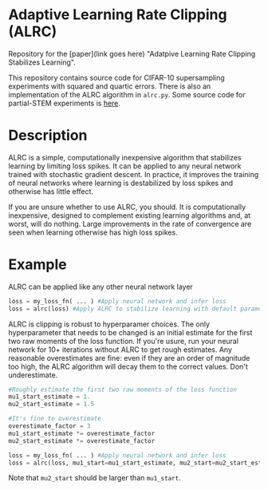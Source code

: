 # Adaptive Learning Rate Clipping (ALRC)

Repository for the [paper](link goes here) "Adatpive Learning Rate Clipping Stabilizes Learning". 

This repository contains source code for CIFAR-10 supersampling experiments with squared and quartic errors. There is also an implementation of the ALRC algorithm in `alrc.py`. Some source code for partial-STEM experiments is [here](https://github.com/Jeffrey-Ede/partial-STEM).

# Description

ALRC is a simple, computationally inexpensive algorithm that stabilizes learning by limiting loss spikes. It can be applied to any neural network trained with stochastic gradient descent. In practice, it improves the training of neural networks where learning is destabilized by loss spikes and otherwise has little effect.

If you are unsure whether to use ALRC, you should. It is computationally inexpensive, designed to complement existing learning algorithms and, at worst, will do nothing. Large improvements in the rate of convergence are seen when learning otherwise has high loss spikes.

# Example

ALRC can be applied like any other neural network layer

```python
loss = my_loss_fn( ... ) #Apply neural network and infer loss
loss = alrc(loss) #Apply ALRC to stabilize learning with default parameters
```

ALRC is clipping is robust to hyperparamer choices. The only hyperparameter that needs to be changed is an initial estimate for the first two raw moments of the loss function. If you're usure, run your neural network for 10+ iterations without ALRC to get rough estimates. Any reasonable overestimates are fine: even if they are an order of magnitude too high, the ALRC algorithm will decay them to the correct values. Don't underestimate.

```python
#Roughly estimate the first two raw moments of the loss function
mu1_start_estimate = 1.
mu2_start_estimate = 1.5

#It's fine to overestimate
overestimate_factor = 3 
mu1_start_estimate *= overestimate_factor
mu2_start_estimate *= overestimate_factor

loss = my_loss_fn( ... ) #Apply neural network and infer loss
loss = alrc(loss, mu1_start=mu1_start_estimate, mu2_start=mu2_start_estimate) #Apply ALRC
```

Note that `mu2_start` should be larger than `mu1_start`.
